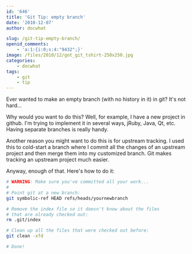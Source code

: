 ```yaml
---
id: '646'
title: 'Git Tip: empty branch'
date: '2010-12-07'
author: docwhat

slug: /git-tip-empty-branch/
openid_comments:
    - 'a:1:{i:0;s:4:"9432";}'
image: /files/2010/12/got_git_tshirt-250x250.jpg
categories:
    - docwhat
tags:
    - git
    - tip
---
```


Ever wanted to make an empty branch (with no history in it) in git? It's not
hard...

Why would you want to do this? Well, for example, I have a new project in
github. I'm trying to implement it in several ways, jRuby, Java, Qt, etc.
Having separate branches is really handy.

Another reason you might want to do this is for upstream tracking. I used this
to cold-start a branch where I commit all the changes of an upstream project
and then merge them into my customized branch. Git makes tracking an upstream
project much easier.

Anyway, enough of that. Here's how to do it:

```bash
# WARNING: Make sure you've committed all your work...
#
# Point git at a new branch:
git symbolic-ref HEAD refs/heads/yournewbranch

# Remove the index file so it doesn't know about the files
# that are already checked out:
rm .git/index

# Clean up all the files that were checked out before:
git clean -xfd

# Done!
```
